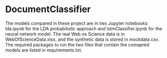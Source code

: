 # DocumentClassifier

The models compared in these project are in two Jupyter notebooks: lda.ipynb for the LDA probabilistic approach and lstmClassifier.ipynb for the neural network model. The real Web os Science data is in WebOfScienceData.xlsx, and the synthetic data is stored in mockdata.csv. The required packages to run the two files that contain the comapred models are listed in requirements.txt.
